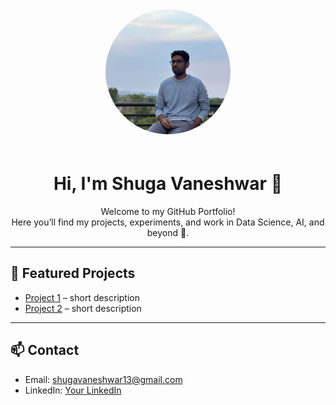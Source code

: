 

<div style="text-align: center;">
  <img src="assests\profile_photo_1.jpeg" alt="Profile Picture" style="border-radius: 50%; width: 200px; height: 200px; object-fit: cover; margin-bottom: 20px;">
  
  # Hi, I'm Shuga Vaneshwar 👋
  
  Welcome to my GitHub Portfolio!  
  Here you’ll find my projects, experiments, and work in Data Science, AI, and beyond 🚀.
</div>

---

## 🔹 Featured Projects
- [Project 1](https://github.com/yourusername/project1) – short description
- [Project 2](https://github.com/yourusername/project2) – short description

---

## 📫 Contact
- Email: shugavaneshwar13@gmail.com  
- LinkedIn: [Your LinkedIn](https://www.linkedin.com/in/shuga-vaneshwar-922603226/)  
